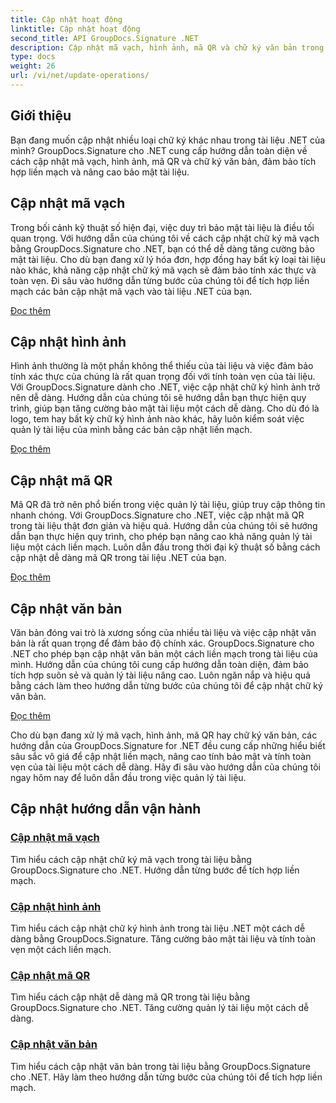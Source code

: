 ```yaml
---
title: Cập nhật hoạt động
linktitle: Cập nhật hoạt động
second_title: API GroupDocs.Signature .NET
description: Cập nhật mã vạch, hình ảnh, mã QR và chữ ký văn bản trong tài liệu .NET với hướng dẫn GroupDocs.Signature for .NET. Tăng cường bảo mật và quản lý tài liệu.
type: docs
weight: 26
url: /vi/net/update-operations/
---
```

## Giới thiệu

Bạn đang muốn cập nhật nhiều loại chữ ký khác nhau trong tài liệu .NET của mình? GroupDocs.Signature cho .NET cung cấp hướng dẫn toàn diện về cách cập nhật mã vạch, hình ảnh, mã QR và chữ ký văn bản, đảm bảo tích hợp liền mạch và nâng cao bảo mật tài liệu.

## Cập nhật mã vạch
Trong bối cảnh kỹ thuật số hiện đại, việc duy trì bảo mật tài liệu là điều tối quan trọng. Với hướng dẫn của chúng tôi về cách cập nhật chữ ký mã vạch bằng GroupDocs.Signature cho .NET, bạn có thể dễ dàng tăng cường bảo mật tài liệu. Cho dù bạn đang xử lý hóa đơn, hợp đồng hay bất kỳ loại tài liệu nào khác, khả năng cập nhật chữ ký mã vạch sẽ đảm bảo tính xác thực và toàn vẹn. Đi sâu vào hướng dẫn từng bước của chúng tôi để tích hợp liền mạch các bản cập nhật mã vạch vào tài liệu .NET của bạn.

[Đọc thêm](./update-barcode/)

## Cập nhật hình ảnh
Hình ảnh thường là một phần không thể thiếu của tài liệu và việc đảm bảo tính xác thực của chúng là rất quan trọng đối với tính toàn vẹn của tài liệu. Với GroupDocs.Signature dành cho .NET, việc cập nhật chữ ký hình ảnh trở nên dễ dàng. Hướng dẫn của chúng tôi sẽ hướng dẫn bạn thực hiện quy trình, giúp bạn tăng cường bảo mật tài liệu một cách dễ dàng. Cho dù đó là logo, tem hay bất kỳ chữ ký hình ảnh nào khác, hãy luôn kiểm soát việc quản lý tài liệu của mình bằng các bản cập nhật liền mạch.

[Đọc thêm](./update-image/)

## Cập nhật mã QR
Mã QR đã trở nên phổ biến trong việc quản lý tài liệu, giúp truy cập thông tin nhanh chóng. Với GroupDocs.Signature cho .NET, việc cập nhật mã QR trong tài liệu thật đơn giản và hiệu quả. Hướng dẫn của chúng tôi sẽ hướng dẫn bạn thực hiện quy trình, cho phép bạn nâng cao khả năng quản lý tài liệu một cách liền mạch. Luôn dẫn đầu trong thời đại kỹ thuật số bằng cách cập nhật dễ dàng mã QR trong tài liệu .NET của bạn.

[Đọc thêm](./update-qr-code/)

## Cập nhật văn bản
Văn bản đóng vai trò là xương sống của nhiều tài liệu và việc cập nhật văn bản là rất quan trọng để đảm bảo độ chính xác. GroupDocs.Signature cho .NET cho phép bạn cập nhật văn bản một cách liền mạch trong tài liệu của mình. Hướng dẫn của chúng tôi cung cấp hướng dẫn toàn diện, đảm bảo tích hợp suôn sẻ và quản lý tài liệu nâng cao. Luôn ngăn nắp và hiệu quả bằng cách làm theo hướng dẫn từng bước của chúng tôi để cập nhật chữ ký văn bản.

[Đọc thêm](./update-text/)

Cho dù bạn đang xử lý mã vạch, hình ảnh, mã QR hay chữ ký văn bản, các hướng dẫn của GroupDocs.Signature for .NET đều cung cấp những hiểu biết sâu sắc vô giá để cập nhật liền mạch, nâng cao tính bảo mật và tính toàn vẹn của tài liệu một cách dễ dàng. Hãy đi sâu vào hướng dẫn của chúng tôi ngay hôm nay để luôn dẫn đầu trong việc quản lý tài liệu.
## Cập nhật hướng dẫn vận hành
### [Cập nhật mã vạch](./update-barcode/)
Tìm hiểu cách cập nhật chữ ký mã vạch trong tài liệu bằng GroupDocs.Signature cho .NET. Hướng dẫn từng bước để tích hợp liền mạch.
### [Cập nhật hình ảnh](./update-image/)
Tìm hiểu cách cập nhật chữ ký hình ảnh trong tài liệu .NET một cách dễ dàng bằng GroupDocs.Signature. Tăng cường bảo mật tài liệu và tính toàn vẹn một cách liền mạch.
### [Cập nhật mã QR](./update-qr-code/)
Tìm hiểu cách cập nhật dễ dàng mã QR trong tài liệu bằng GroupDocs.Signature cho .NET. Tăng cường quản lý tài liệu một cách dễ dàng.
### [Cập nhật văn bản](./update-text/)
Tìm hiểu cách cập nhật văn bản trong tài liệu bằng GroupDocs.Signature cho .NET. Hãy làm theo hướng dẫn từng bước của chúng tôi để tích hợp liền mạch.